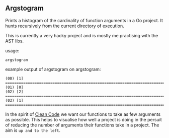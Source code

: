 Argstogram
----------

Prints a histogram of the cardinality of function arguments in a Go project. It hunts recursively from the current directory of execution.

This is currently a very hacky project and is mostly me practising with the AST libs.

usage:

`argstogram`

example output of argstogram on argstogram:

```
(00) [1] ============================================================================================
(01) [0]
(02) [2] ========================================================================================================================================================================================
(03) [1] ============================================================================================
```

In the spirit of [Clean Code](http://www.goodreads.com/book/show/3735293-clean-code) we want our functions to take as few arguments as possible. This helps to visualise how well a project is doing in the persuit of reducing the number of arguments their functions take in a project. The aim is `up and to the left`.
